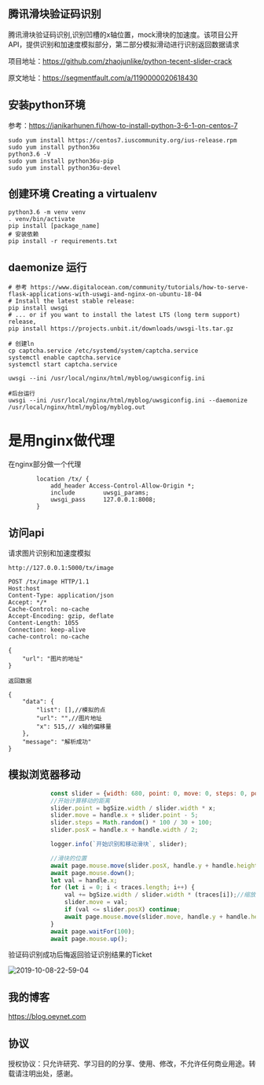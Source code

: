 ## 腾讯滑块验证码识别

腾讯滑块验证码识别,识别凹槽的x轴位置，mock滑块的加速度。该项目公开API，提供识别和加速度模拟部分，第二部分模拟滑动进行识别返回数据请求

项目地址：https://github.com/zhaojunlike/python-tecent-slider-crack

原文地址：https://segmentfault.com/a/1190000020618430


## 安装python环境

参考：https://janikarhunen.fi/how-to-install-python-3-6-1-on-centos-7

``` shell script
sudo yum install https://centos7.iuscommunity.org/ius-release.rpm
sudo yum install python36u
python3.6 -V
sudo yum install python36u-pip
sudo yum install python36u-devel
```

## 创建环境 Creating a virtualenv

``` shell script
python3.6 -m venv venv
. venv/bin/activate
pip install [package_name]
# 安装依赖
pip install -r requirements.txt 
```
## daemonize 运行

``` shell script
# 参考 https://www.digitalocean.com/community/tutorials/how-to-serve-flask-applications-with-uswgi-and-nginx-on-ubuntu-18-04
# Install the latest stable release:
pip install uwsgi
# ... or if you want to install the latest LTS (long term support) release,
pip install https://projects.unbit.it/downloads/uwsgi-lts.tar.gz

# 创建ln 
cp captcha.service /etc/systemd/system/captcha.service
systemctl enable captcha.service
systemctl start captcha.service
```



``` shell script
uwsgi --ini /usr/local/nginx/html/myblog/uwsgiconfig.ini

#后台运行
uwsgi --ini /usr/local/nginx/html/myblog/uwsgiconfig.ini --daemonize /usr/local/nginx/html/myblog/myblog.out

```

# 是用nginx做代理

在nginx部分做一个代理
``` text
        location /tx/ {
            add_header Access-Control-Allow-Origin *;
            include        uwsgi_params;
            uwsgi_pass     127.0.0.1:8008;
        }

``` 


## 访问api

请求图片识别和加速度模拟
``` text
http://127.0.0.1:5000/tx/image

POST /tx/image HTTP/1.1
Host:host
Content-Type: application/json
Accept: */*
Cache-Control: no-cache
Accept-Encoding: gzip, deflate
Content-Length: 1055
Connection: keep-alive
cache-control: no-cache

{
    "url": "图片的地址"
}

返回数据

{
    "data": {
        "list": [],//模拟的点
        "url": "",//图片地址
        "x": 515,// x轴的偏移量
    },
    "message": "解析成功"
}
```


## 模拟浏览器移动
``` javascript
            const slider = {width: 680, point: 0, move: 0, steps: 0, posX: 0};//原本的高度
            //开始计算移动的距离
            slider.point = bgSize.width / slider.width * x;
            slider.move = handle.x + slider.point - 5;
            slider.steps = Math.random() * 100 / 30 + 100;
            slider.posX = handle.x + handle.width / 2;

            logger.info(`开始识别和移动滑块`, slider);

            //滑块的位置
            await page.mouse.move(slider.posX, handle.y + handle.height / 3, {steps: slider.steps});
            await page.mouse.down();
            let val = handle.x;
            for (let i = 0; i < traces.length; i++) {
                val += bgSize.width / slider.width * (traces[i]);//缩放距离
                slider.move = val;
                if (val <= slider.posX) continue;
                await page.mouse.move(slider.move, handle.y + handle.height / 2 + 5);
            }
            await page.waitFor(100);
            await page.mouse.up();
```

验证码识别成功后悔返回验证识别结果的Ticket

![2019-10-08-22-59-04](https://blog-oeynet-com.oss-cn-chengdu.aliyuncs.com/69814559f61d45d8b7253b1439538407.png)

## 我的博客

https://blog.oeynet.com


## 协议

授权协议：只允许研究、学习目的的分享、使用、修改，不允许任何商业用途。转载请注明出处，感谢。